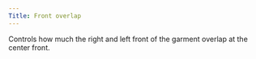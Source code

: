 ```yaml
---
Title: Front overlap
---
```


Controls how much the right and left front of the garment overlap at the center front.
